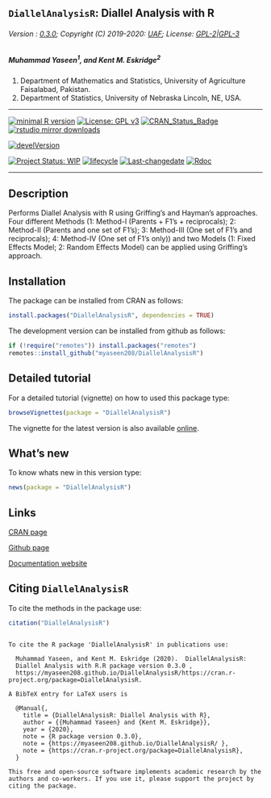 
## `DiallelAnalysisR`: Diallel Analysis with R

###### Version : [0.3.0](https://myaseen208.github.io/DiallelAnalysisR/); Copyright (C) 2019-2020: [UAF](http://uaf.edu.pk//); License: [GPL-2|GPL-3](https://www.r-project.org/Licenses/)

##### *Muhammad Yaseen<sup>1</sup>, and Kent M. Eskridge<sup>2</sup>*

1.  Department of Mathematics and Statistics, University of Agriculture
    Faisalabad, Pakistan.
2.  Department of Statistics, University of Nebraska Lincoln, NE, USA.

-----

[![minimal R
version](https://img.shields.io/badge/R%3E%3D-3.5.0-6666ff.svg)](https://cran.r-project.org/)
[![License: GPL
v3](https://img.shields.io/badge/License-GPL%20v3-blue.svg)](https://www.gnu.org/licenses/gpl-3.0)
[![CRAN\_Status\_Badge](https://www.r-pkg.org/badges/version-last-release/DiallelAnalysisR)](https://cran.r-project.org/package=DiallelAnalysisR)
[![rstudio mirror
downloads](https://cranlogs.r-pkg.org/badges/grand-total/DiallelAnalysisR?color=green)](https://CRAN.R-project.org/package=DiallelAnalysisR)
<!-- [![packageversion](https://img.shields.io/badge/Package%20version-0.2.3.3-orange.svg)](https://github.com/myaseen208/DiallelAnalysisR) -->

[![develVersion](https://img.shields.io/badge/devel%20version-0.3.0-orange.svg)](https://github.com/myaseen208/DiallelAnalysisR)

<!-- [![GitHub Download Count](https://github-basic-badges.herokuapp.com/downloads/myaseen208/DiallelAnalysisR/total.svg)] -->

[![Project Status:
WIP](http://www.repostatus.org/badges/latest/inactive.svg)](http://www.repostatus.org/#inactive)
[![lifecycle](https://img.shields.io/badge/lifecycle-stable-brightgreen.svg)](https://www.tidyverse.org/lifecycle/#stable)
[![Last-changedate](https://img.shields.io/badge/last%20change-2020--08--01-yellowgreen.svg)](https://github.com/myaseen208/DiallelAnalysisR)
[![Rdoc](http://www.rdocumentation.org/badges/version/DiallelAnalysisR)](http://www.rdocumentation.org/packages/DiallelAnalysisR)

-----

## Description

Performs Diallel Analysis with R using Griffing’s and Hayman’s
approaches. Four different Methods (1: Method-I (Parents + F1’s +
reciprocals); 2: Method-II (Parents and one set of F1’s); 3: Method-III
(One set of F1’s and reciprocals); 4: Method-IV (One set of F1’s only))
and two Models (1: Fixed Effects Model; 2: Random Effects Model) can be
applied using Griffing’s approach.

## Installation

The package can be installed from CRAN as follows:

``` r
install.packages("DiallelAnalysisR", dependencies = TRUE)
```

The development version can be installed from github as follows:

``` r
if (!require("remotes")) install.packages("remotes")
remotes::install_github("myaseen208/DiallelAnalysisR")
```

## Detailed tutorial

For a detailed tutorial (vignette) on how to used this package type:

``` r
browseVignettes(package = "DiallelAnalysisR")
```

The vignette for the latest version is also available
[online](https://myaseen208.github.io/DiallelAnalysisR/articles/IntroDiallelAnalysisR.html).

## What’s new

To know whats new in this version type:

``` r
news(package = "DiallelAnalysisR")
```

## Links

[CRAN page](https://cran.r-project.org/package=DiallelAnalysisR)

[Github page](https://github.com/myaseen208/DiallelAnalysisR)

[Documentation website](https://myaseen208.github.io/DiallelAnalysisR/)

## Citing `DiallelAnalysisR`

To cite the methods in the package use:

``` r
citation("DiallelAnalysisR")
```

``` 

To cite the R package 'DiallelAnalysisR' in publications use:

  Muhammad Yaseen, and Kent M. Eskridge (2020).  DiallelAnalysisR:
  Diallel Analysis with R.R package version 0.3.0 ,
  https://myaseen208.github.io/DiallelAnalysisR/https://cran.r-project.org/package=DiallelAnalysisR.

A BibTeX entry for LaTeX users is

  @Manual{,
    title = {DiallelAnalysisR: Diallel Analysis with R},
    author = {{Muhammad Yaseen} and {Kent M. Eskridge}},
    year = {2020},
    note = {R package version 0.3.0},
    note = {https://myaseen208.github.io/DiallelAnalysisR/ },
    note = {https://cran.r-project.org/package=DiallelAnalysisR},
  }

This free and open-source software implements academic research by the
authors and co-workers. If you use it, please support the project by
citing the package.
```
